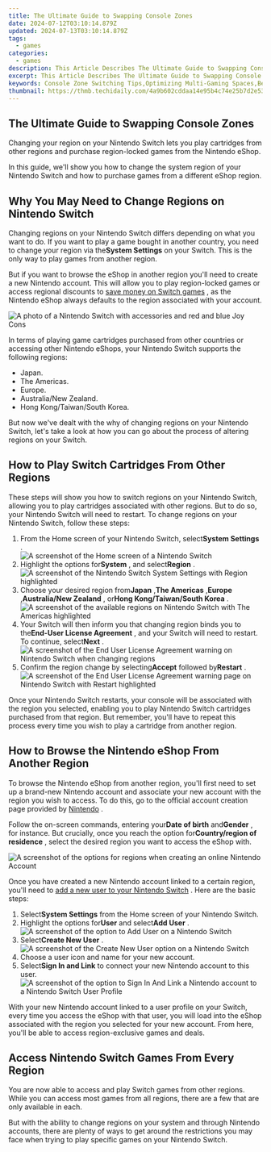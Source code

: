 ```yaml
---
title: The Ultimate Guide to Swapping Console Zones
date: 2024-07-12T03:10:14.879Z
updated: 2024-07-13T03:10:14.879Z
tags:
  - games
categories:
  - games
description: This Article Describes The Ultimate Guide to Swapping Console Zones
excerpt: This Article Describes The Ultimate Guide to Swapping Console Zones
keywords: Console Zone Switching Tips,Optimizing Multi-Gaming Spaces,Best Practices for Console Room Design,Multiple Gaming Systems Coexistence,Ergonomic Console Placement Guide,Avoiding Interference Between Gaming Zones,Creative Home Console Layouts
thumbnail: https://thmb.techidaily.com/4a9b602cddaa14e95b4c74e25b7d2e53d393546d813f68c2847153dd0769193c.jpg
---
```


## The Ultimate Guide to Swapping Console Zones

 Changing your region on your Nintendo Switch lets you play cartridges from other regions and purchase region-locked games from the Nintendo eShop.

 In this guide, we'll show you how to change the system region of your Nintendo Switch and how to purchase games from a different eShop region.

## Why You May Need to Change Regions on Nintendo Switch

 Changing regions on your Nintendo Switch differs depending on what you want to do. If you want to play a game bought in another country, you need to change your region via the**System Settings** on your Switch. This is the only way to play games from another region.

 But if you want to browse the eShop in another region you'll need to create a new Nintendo account. This will allow you to play region-locked games or access regional discounts to [save money on Switch games](https://www.makeuseof.com/how-to-save-money-on-nintendo-switch-games/) , as the Nintendo eShop always defaults to the region associated with your account.

![A photo of a Nintendo Switch with accessories and red and blue Joy Cons](https://static1.makeuseofimages.com/wordpress/wp-content/uploads/2023/06/stock-switch.jpg)

 In terms of playing game cartridges purchased from other countries or accessing other Nintendo eShops, your Nintendo Switch supports the following regions:

* Japan.
* The Americas.
* Europe.
* Australia/New Zealand.
* Hong Kong/Taiwan/South Korea.

 But now we've dealt with the why of changing regions on your Nintendo Switch, let's take a look at how you can go about the process of altering regions on your Switch.

## How to Play Switch Cartridges From Other Regions

 These steps will show you how to switch regions on your Nintendo Switch, allowing you to play cartridges associated with other regions. But to do so, your Nintendo Switch will need to restart. To change regions on your Nintendo Switch, follow these steps:

1. From the Home screen of your Nintendo Switch, select**System Settings** .  
![A screenshot of the Home screen of a Nintendo Switch](https://static1.makeuseofimages.com/wordpress/wp-content/uploads/2022/07/switch-home-screen.jpg)
2. Highlight the options for**System** , and select**Region** .  
![A screenshot of the Nintendo Switch System Settings with Region highlighted](https://static1.makeuseofimages.com/wordpress/wp-content/uploads/2023/07/region.jpg)
3. Choose your desired region from**Japan** ,**The Americas** ,**Europe** ,**Australia/New Zealand** , or**Hong Kong/Taiwan/South Korea** .  
![A screenshot of the available regions on Nintendo Switch with The Americas highlighted](https://static1.makeuseofimages.com/wordpress/wp-content/uploads/2023/07/select-region.jpg)
4. Your Switch will then inform you that changing region binds you to the**End-User License Agreement** , and your Switch will need to restart. To continue, select**Next** .  
![A screenshot of the End User License Agreement warning on Nintendo Switch when changing regions](https://static1.makeuseofimages.com/wordpress/wp-content/uploads/2023/07/agreement-warning.jpg)
5. Confirm the region change by selecting**Accept** followed by**Restart** .  
![A screenshot of the End User License Agreement warning page on Nintendo Switch with Restart highlighted](https://static1.makeuseofimages.com/wordpress/wp-content/uploads/2023/07/restart-switch.jpg)

 Once your Nintendo Switch restarts, your console will be associated with the region you selected, enabling you to play Nintendo Switch cartridges purchased from that region. But remember, you'll have to repeat this process every time you wish to play a cartridge from another region.

## How to Browse the Nintendo eShop From Another Region

 To browse the Nintendo eShop from another region, you'll first need to set up a brand-new Nintendo account and associate your new account with the region you wish to access. To do this, go to the official account creation page provided by [Nintendo](https://accounts.nintendo.com/authorize%5Fage%5Fgate%5Fus?) .

 Follow the on-screen commands, entering your**Date of birth** and**Gender** , for instance. But crucially, once you reach the option for**Country/region of residence** , select the desired region you want to access the eShop with.

![A screenshot of the options for regions when creating an online Nintendo Account](https://static1.makeuseofimages.com/wordpress/wp-content/uploads/2023/07/screenshot-2668.jpg)

 Once you have created a new Nintendo account linked to a certain region, you'll need to [add a new user to your Nintendo Switch](https://www.makeuseof.com/how-to-add-another-profile-nintendo-switch/) . Here are the basic steps:

1. Select**System Settings** from the Home screen of your Nintendo Switch.
2. Highlight the options for**User** and select**Add User** .  
![A screenshot of the option to Add User on a Nintendo Switch](https://static1.makeuseofimages.com/wordpress/wp-content/uploads/2022/07/switch-add-user.jpg)
3. Select**Create New User** .  
![A screenshot of the Create New User option on a Nintendo Switch](https://static1.makeuseofimages.com/wordpress/wp-content/uploads/2022/07/switch-create-new-user.jpg)
4. Choose a user icon and name for your new account.
5. Select**Sign In and Link** to connect your new Nintendo account to this user.  
![A screenshot of the option to Sign In And Link a Nintendo account to a Nintendo Switch User Profile](https://static1.makeuseofimages.com/wordpress/wp-content/uploads/2022/07/switch-sign-in-nintendo.jpg)

 With your new Nintendo account linked to a user profile on your Switch, every time you access the eShop with that user, you will load into the eShop associated with the region you selected for your new account. From here, you'll be able to access region-exclusive games and deals.

## Access Nintendo Switch Games From Every Region

 You are now able to access and play Switch games from other regions. While you can access most games from all regions, there are a few that are only available in each.

 But with the ability to change regions on your system and through Nintendo accounts, there are plenty of ways to get around the restrictions you may face when trying to play specific games on your Nintendo Switch.


<ins class="adsbygoogle"
     style="display:block"
     data-ad-format="autorelaxed"
     data-ad-client="ca-pub-7571918770474297"
     data-ad-slot="1223367746"></ins>



<ins class="adsbygoogle"
     style="display:block"
     data-ad-client="ca-pub-7571918770474297"
     data-ad-slot="8358498916"
     data-ad-format="auto"
     data-full-width-responsive="true"></ins>




